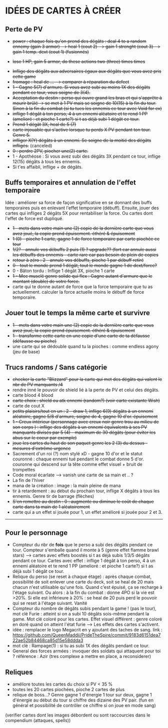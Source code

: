 # IDÉES DE CARTES À CRÉER

## Perte de PV
* ~~power : chaque fois qu'on prend des dégâts : deal 4 to a random ennemy (gain 3 armor)
  --> heal 1 (cout 2)
  --> gain 1 strenght (cout 3)   --> gain 1 temp. dext (cout 1) (fusionnés)~~
- ~~lose 1 HP, gain 5 armor, do these actions two (three) times times~~
* ~~Inflige des dégâts aux adversaires égaux aux dégâts que vous avez pris cette game~~
* ~~fromage : heal de ... --> comparer à réparation du defect~~
* ~~1 - Gagne 5(7) d'armure. Si vous avez subi au moins 1X des dégâts pendant ce tour, vous soigne de 3(4).~~
* ~~Acceptation du destin : perso qui ouvre grand les bras et qui s'apprête à mourir brûlé--> se met à 1 PV mais se soigne de 10(15) à la fin du tour. Sinon à la fin du combat (si tu tues les ennemis ce tour avec Void for ex)~~
* ~~inflige 1 dégât à ton perso, 4 à un ennemi aléatoire et te rend 1 PP (amelioré : et pioche 1 carte?) si t as déjà subi 1 dégât ce tour.~~
* ~~Prend 1 dégât 3X, heal de 5 (7)~~
* ~~carte injouable qui s'active lorsque tu perds X PV pendant ton tour. Genre 5.~~
* ~~infliger X(Y) dégâts à un ennemi. Se soigne de la moitié des dégâts infligés.~~ (canceled)
* ~~0 : perdre 2PV, piocher une(2) carte.~~
* 1 - Apothéose : Si vous avez subi des dégâts 3X pendant ce tour, inflige 12(15) dégâts à tous les ennemis.
* Si t'es affaibli, inflige + de dégâts.


## Buffs temporaires et annulation de l'effet temporaire
Idée : améliorer sa force de façon significative en se donnant des buffs temporaires puis en enlevant l'effet temporaire (débuff). Ensuite, jouer des cartes qui infliges 2 dégâts 5X pour rentabiliser la force. Ou cartes dont l'effet de force est dupliqué.
* ~~1 - mets dans votre main une (2) copie de la dernière carte que vous avez joué, la copie prend épuisement. éthéré & épuisement~~
* ~~1 (0) - pioche 1 carte, gagne 1 de force temporaire par carte piochée ce tour~~
* ~~1/2? - annule vos débuffs 2 puis (1) ? upgrade?? (fort car annule aussi les débuffs des ennemis - carte rare car pas besoin de plein de copies~~
*  ~~retour à zéro : 2 - annule vos débuffs, pioche 1 par débuff retiré~~
* ~~0 - tout le monde prend 1 dégât, tout le monde gagne 1 de dext/force?~~
* 0 - Bâton tordu : Inflige 1 dégât 3X, pioche 1 carte
* ~~1 - Mec musclé genre solide qui flex : Gagne autant d'armure que le montant (double) de votre force.~~
* carte qui te donne autant de force que la force temporaire que tu as actuellement. calculer la force actuelle moins le débuff de force temporaire.




## Jouer tout le temps la même carte et survivre
* ~~1 - mets dans votre main une (2) copie de la dernière carte que vous avez joué, la copie prend épuisement. éthéré & épuisement~~
* ~~1 - transforme cette carte en une copie d'une carte de ta défausse (défausse ou pioche)~~
* une carte qui se dédouble quand tu la pioches : comme endless agony (jeu de base)






## Trucs randoms / Sans catégorie
* ~~checker la carte "Blizzard" pour la carte qui met des dégâts qui valent le nbr de PV manquants /4~~
* rendre inné le pouvoir de shield lié à la perte de PV et celui des dégâts.
* carte blood 4 blood
* ~~carte choix : shield ou atk ennemi (random?) (voir carte existante Wish)~~
* carte de cout X
* ~~petits plaisirs/tout en un : 2 - draw 1, inflige 6(9) dégâts à un ennemi aléatoire, gagne 5/8 d'armure, soigne de 4, gagne 10 d'or. épuisement~~
* ~~1 - Creux intérieur (personnage avec creux noir genre trou au milieu de son corps ) : inflige des dégâts à un ennemi équivalents à ses PV manquants divisés par 5 (4) - maximum de 30 dégâts (pour éviter les abus sur le coeur par exemple)~~
* ~~joue les cartes du haut de son paquet genre les 2 (3) du dessus - mesures d'extrême urgence~~
* Sacrement d'un roi (?) nom stylé xD - gagne 10 d'or et le statut couronné : chaque ennemi tué pendant le combat donne 5 d'or. couronne qui descend sur la tête comme effet visuel + bruit de trompettes
* Code moral écarlate --> vanish une carte de sa main et .. ?
* La fin de l'hiver
* mana de la création : image : la main pleine de mana
* tir à retardement : au début du prochain tour, inflige X dégâts à tous les ennemis. Genre tir de barrage (flèches)
* ~~S'en remettre au destin : 0 : augmente ou diminue le coût de chaque carte dans ta main de 1 aléatoirement~~
* carte qui a un effet si jouée pour 1, un effet amélioré si jouée pour 2 et 3.



---
## Pour le personnage
* Compteur du nbr de **fois** que le perso a subi des dégâts pendant ce tour. Compteur s'emballe quand il monte à 5 (genre effet flamme brawl stars) --> cartes avec effets boostés si t as déjà subis 1/3/5 dégâts pendant ce tour. Cartes avec effet : inflige 1 dégât à ton perso, 4 à un ennemi aléatoire et te rend 1 PP (amelioré : et pioche 1 carte?) si t as déjà subi 1 dégât ce tour.
* Relique du perso (se reset à chaque étage) : après chaque combat, possibilité de soit enlever une carte du deck, soit se heal de 20 mais chacun n'est utilisable qu'une fois. Quand c'est épuisé, ça se recharge à l'étage suivant. Ou alors : 
à la fin du combat : donne 4PO si la vie est >20%. Si elle est inférieure à 20% : se heal de 20 puis perd le pouvoir qui se reset à l'étage suivant. Vanité
* Compteur du nombre de dégâts subis pendant la game ! (pas le tour), mot clé Furie : atteint si on a subi 10 dégâts sois-même pendant la game. Mot clé coloré pour les cartes. Effet visuel différent : genre coloré en doré quand on atteint l'état furie --> Les effets des cartes s'activent.
* idée : remplacer le logo Megacrit en y ajoutant des taches de sang. link : https://github.com/QueenMaddii/PrideTheSpire/commit/9183d6151dea722ae52b84468ca85d15e58ddda3
* mot clé : Rampage(1) : si tu as subi 1X des dégâts pendant ce tour.
* General des forces armées : invoquer des soldats qui attaquent pour toi ? référence : Azir (tres complexe a mettre en place, a reconsiderer)

## Reliques
* améliore toutes les cartes du choix si PV < 35 %
* toutes les 20 cartes piochées, pioche 2 cartes de plus
* relique de boss...? Genre gagne 1 d'énergie 1 tour sur deux, gagne 1 d'énergie au début du tour si chiffre des dizaine des PV pair. (fun en général et possibilité de contrôler ce chiffre si on joue en mode sang)

(verifier cartes dont les images débordent ou sont raccourcies dans le compendium (attaques, spells))